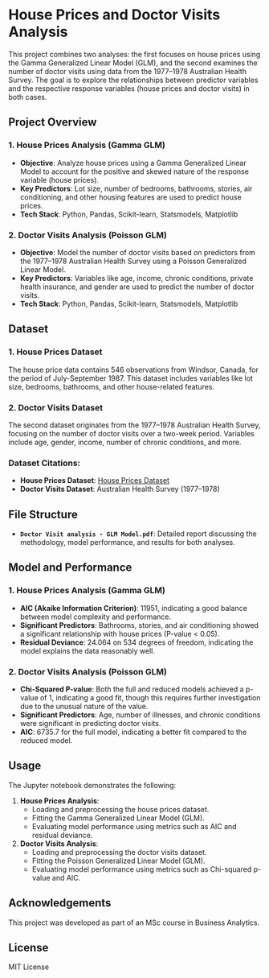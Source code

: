 
# House Prices and Doctor Visits Analysis

This project combines two analyses: the first focuses on house prices using the Gamma Generalized Linear Model (GLM), and the second examines the number of doctor visits using data from the 1977–1978 Australian Health Survey. The goal is to explore the relationships between predictor variables and the respective response variables (house prices and doctor visits) in both cases.

## Project Overview

### 1. House Prices Analysis (Gamma GLM)
- **Objective**: Analyze house prices using a Gamma Generalized Linear Model to account for the positive and skewed nature of the response variable (house prices).
- **Key Predictors**: Lot size, number of bedrooms, bathrooms, stories, air conditioning, and other housing features are used to predict house prices.
- **Tech Stack**: Python, Pandas, Scikit-learn, Statsmodels, Matplotlib

### 2. Doctor Visits Analysis (Poisson GLM)
- **Objective**: Model the number of doctor visits based on predictors from the 1977–1978 Australian Health Survey using a Poisson Generalized Linear Model.
- **Key Predictors**: Variables like age, income, chronic conditions, private health insurance, and gender are used to predict the number of doctor visits.
- **Tech Stack**: Python, Pandas, Scikit-learn, Statsmodels, Matplotlib

## Dataset

### 1. House Prices Dataset
The house price data contains 546 observations from Windsor, Canada, for the period of July-September 1987. This dataset includes variables like lot size, bedrooms, bathrooms, and other house-related features.

### 2. Doctor Visits Dataset
The second dataset originates from the 1977–1978 Australian Health Survey, focusing on the number of doctor visits over a two-week period. Variables include age, gender, income, number of chronic conditions, and more.

### Dataset Citations:
- **House Prices Dataset**: [House Prices Dataset](http://qed.econ.queensu.ca/jae/1996-v11.6/anglin-gencay/)
- **Doctor Visits Dataset**: Australian Health Survey (1977–1978)

## File Structure

- **`Doctor Visit analysis - GLM Model.pdf`**: Detailed report discussing the methodology, model performance, and results for both analyses.

## Model and Performance

### 1. House Prices Analysis (Gamma GLM)
- **AIC (Akaike Information Criterion)**: 11951, indicating a good balance between model complexity and performance.
- **Significant Predictors**: Bathrooms, stories, and air conditioning showed a significant relationship with house prices (P-value < 0.05).
- **Residual Deviance**: 24.064 on 534 degrees of freedom, indicating the model explains the data reasonably well.

### 2. Doctor Visits Analysis (Poisson GLM)
- **Chi-Squared P-value**: Both the full and reduced models achieved a p-value of 1, indicating a good fit, though this requires further investigation due to the unusual nature of the value.
- **Significant Predictors**: Age, number of illnesses, and chronic conditions were significant in predicting doctor visits.
- **AIC**: 6735.7 for the full model, indicating a better fit compared to the reduced model.

## Usage

The Jupyter notebook demonstrates the following:
1. **House Prices Analysis**:
    - Loading and preprocessing the house prices dataset.
    - Fitting the Gamma Generalized Linear Model (GLM).
    - Evaluating model performance using metrics such as AIC and residual deviance.
2. **Doctor Visits Analysis**:
    - Loading and preprocessing the doctor visits dataset.
    - Fitting the Poisson Generalized Linear Model (GLM).
    - Evaluating model performance using metrics such as Chi-squared p-value and AIC.


## Acknowledgements

This project was developed as part of an MSc course in Business Analytics.

## License

MIT License
